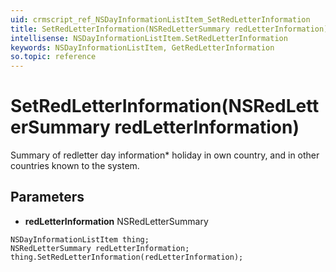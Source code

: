 ```yaml
---
uid: crmscript_ref_NSDayInformationListItem_SetRedLetterInformation
title: SetRedLetterInformation(NSRedLetterSummary redLetterInformation)
intellisense: NSDayInformationListItem.SetRedLetterInformation
keywords: NSDayInformationListItem, GetRedLetterInformation
so.topic: reference
---
```


# SetRedLetterInformation(NSRedLetterSummary redLetterInformation)

Summary of redletter day information* holiday in own country, and in other countries known to the system.

## Parameters

* **redLetterInformation** NSRedLetterSummary

```crmscript
NSDayInformationListItem thing;
NSRedLetterSummary redLetterInformation;
thing.SetRedLetterInformation(redLetterInformation);
```

